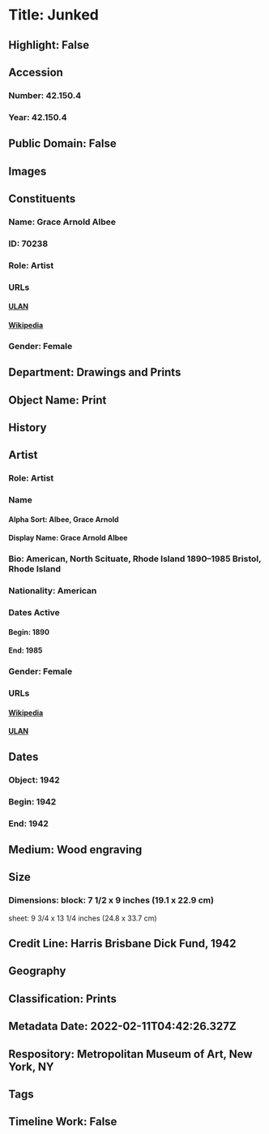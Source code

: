 # Title: Junked
## Highlight: False
## Accession
### Number: 42.150.4
### Year: 42.150.4
## Public Domain: False
## Images
## Constituents
### Name: Grace Arnold Albee
### ID: 70238
### Role: Artist
### URLs
#### [ULAN](http://vocab.getty.edu/page/ulan/500015907)
#### [Wikipedia](https://www.wikidata.org/wiki/Q5590970)
### Gender: Female
## Department: Drawings and Prints
## Object Name: Print
## History
## Artist
### Role: Artist
### Name
#### Alpha Sort: Albee, Grace Arnold
#### Display Name: Grace Arnold Albee
### Bio: American, North Scituate, Rhode Island 1890–1985 Bristol, Rhode Island
### Nationality: American
### Dates Active
#### Begin: 1890
#### End: 1985
### Gender: Female
### URLs
#### [Wikipedia](https://www.wikidata.org/wiki/Q5590970)
#### [ULAN](http://vocab.getty.edu/page/ulan/500015907)
## Dates
### Object: 1942
### Begin: 1942
### End: 1942
## Medium: Wood engraving
## Size
### Dimensions: block: 7 1/2  x 9 inches (19.1 x 22.9 cm)
sheet: 9 3/4 x 13 1/4 inches (24.8 x 33.7 cm)
## Credit Line: Harris Brisbane Dick Fund, 1942
## Geography
## Classification: Prints
## Metadata Date: 2022-02-11T04:42:26.327Z
## Respository: Metropolitan Museum of Art, New York, NY
## Tags
## Timeline Work: False